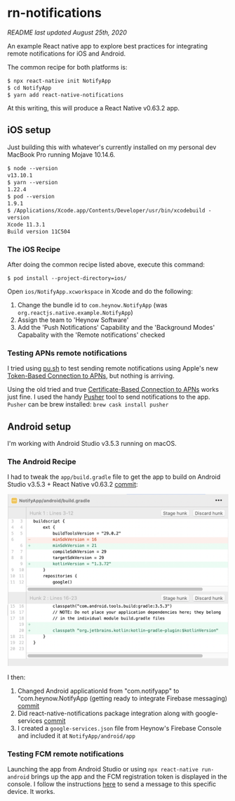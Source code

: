 # rn-notifications

*README last updated August 25th, 2020*

An example React native app to explore best practices for integrating remote notifications for iOS and Android.

The common recipe for both platforms is:

```
$ npx react-native init NotifyApp
$ cd NotifyApp
$ yarn add react-native-notifications
```
At this writing, this will produce a React Native v0.63.2 app.

## iOS setup
Just building this with whatever's currently installed on my personal dev MacBook Pro running Mojave 10.14.6.

```
$ node --version
v13.10.1
$ yarn --version
1.22.4
$ pod --version
1.9.1
$ /Applications/Xcode.app/Contents/Developer/usr/bin/xcodebuild -version
Xcode 11.3.1
Build version 11C504
```

### The iOS Recipe
After doing the common recipe listed above, execute this command:

```
$ pod install --project-directory=ios/
```

Open `ios/NotifyApp.xcworkspace` in Xcode and do the following:

1. Change the bundle id to `com.heynow.NotifyApp` (was `org.reactjs.native.example.NotifyApp`)
2. Assign the team to 'Heynow Software'
3. Add the 'Push Notifications' Capability and the 'Background Modes' Capabality with the 'Remote notifications' checked

### Testing APNs remote notifications

I tried using [pu.sh](https://github.com/tsif/pu.sh/blob/master/pu.sh) to test sending remote notifications using Apple's new [Token-Based Connection to APNs](https://developer.apple.com/documentation/usernotifications/setting_up_a_remote_notification_server/establishing_a_token-based_connection_to_apns), but nothing is arriving.

Using the old tried and true [Certificate-Based Connection to APNs](https://developer.apple.com/documentation/usernotifications/setting_up_a_remote_notification_server/establishing_a_certificate-based_connection_to_apns) works just fine. I used the handy [Pusher](https://github.com/noodlewerk/NWPusher) tool to send notifications to the app. `Pusher` can be brew installed: `brew cask install pusher`

## Android setup
I'm working with Android Studio v3.5.3 running on macOS.

### The Android Recipe
I had to tweak the `app/build.gradle` file to get the app to build on Android Studio v3.5.3 + React Native v0.63.2 
[commit](https://github.com/jkoutavas/rn-notifications/commit/16eaecf8c93069e9005d2b13b38a8b548cb74892):

![](build.gradle-diff.png)

I then:

1. Changed Android applicationId from "com.notifyapp" to "com.heynow.NotifyApp (getting ready to integrate Firebase messaging) [commit](https://github.com/jkoutavas/rn-notifications/commit/4accb385fbeb2143dd34ef9cd29b4835c00cc95d)
2. Did react-native-notifications package integration along with google-services [commit](https://github.com/jkoutavas/rn-notifications/commit/58d832911e568b470badf33a6d19ab0abeab42cc)
3. I created a `google-services.json` file from Heynow's Firebase Console and included it at `NotifyApp/android/app`

### Testing FCM remote notifications

Launching the app from Android Studio or using `npx react-native run-android` brings up the app and the FCM registration token is displayed in the console. I follow the instructions [here](https://firebase.google.com/docs/cloud-messaging/android/first-message) to send a message to this specific device. It works.
